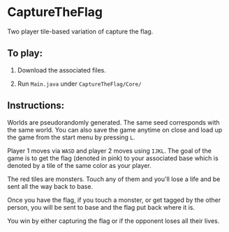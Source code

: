 # CaptureTheFlag

Two player tile-based variation of capture the flag.

## To play:

1. Download the associated files.

2. Run `Main.java` under `CaptureTheFlag/Core/`

## Instructions:

Worlds are pseudorandomly generated. The same seed corresponds with the same world. You can also save the game anytime on close and load up the game from the start menu by pressing `L`.

Player 1 moves via `WASD` and player 2 moves using `IJKL`. The goal of the game is to get the flag (denoted in pink) to your associated base which is denoted by a tile of the same color as your player.

The red tiles are monsters. Touch any of them and you'll lose a life and be sent all the way back to base.

Once you have the flag, if you touch a monster, or get tagged by the other person, you will be sent to base and the flag put back where it is.

You win by either capturing the flag or if the opponent loses all their lives.
